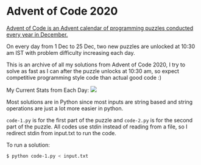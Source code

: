 # Advent of Code 2020

[Advent of Code is an Advent calendar of programming puzzles conducted every year in December.](https://adventofcode.com/)

On every day from 1 Dec to 25 Dec, two new puzzles are unlocked at 10:30 am IST with problem difficulty increasing each day.

This is an archive of all my solutions from Advent of Code 2020, I try to solve as fast as I can after the puzzle unlocks at 10:30 am, so expect competitive programming style code than actual good code :)

My Current Stats from Each Day:
![](https://i.imgur.com/3OVBOnC.png)

Most solutions are in Python since most inputs are string based and string operations are just a lot more easier in python.

`code-1.py` is for the first part of the puzzle and `code-2.py` is for the second part of the puzzle. All codes use stdin instead of reading from a file, so I redirect stdin from input.txt to run the code.

To run a solution:
```bash
$ python code-1.py < input.txt
```